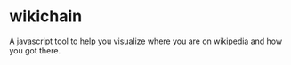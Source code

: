 # wikichain
A javascript tool to help you visualize where you are on wikipedia and how you got there.
